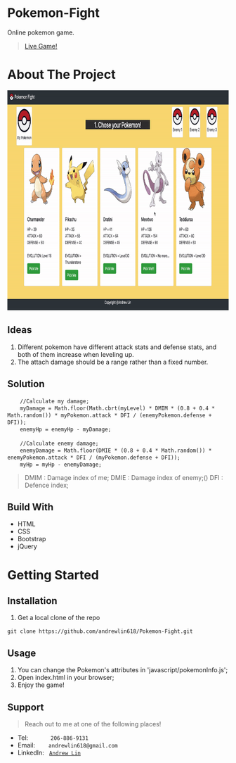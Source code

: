 # Pokemon-Fight
Online pokemon game. <br />
> [Live Game!](https://andrewlin618.github.io/Pokemon-Fight/)

# About The Project
<img src="assets/images/screenshot.gif" height=500px alt="Pokemon"></img>

## Ideas
1. Different pokemon have different attack stats and defense stats, and both of them increase when leveling up.<br />
2. The attach damage should be a range rather than a fixed number.

## Solution
```
    //Calculate my damage;
    myDamage = Math.floor(Math.cbrt(myLevel) * DMIM * (0.8 + 0.4 * Math.random()) * myPokemon.attack * DFI / (enemyPokemon.defense + DFI));
    enemyHp = enemyHp - myDamage;
    
    //Calculate enemy damage;
    enemyDamage = Math.floor(DMIE * (0.8 + 0.4 * Math.random()) * enemyPokemon.attack * DFI / (myPokemon.defense + DFI));
    myHp = myHp - enemyDamage;
```
> DMIM : Damage index of me;
> DMIE : Damage index of enemy;()
> DFI  : Defence index;

## Build With
- HTML
- CSS
- Bootstrap
- jQuery

# Getting Started

## Installation
1. Get a local clone of the repo
```
git clone https://github.com/andrewlin618/Pokemon-Fight.git
```

## Usage
1. You can change the Pokemon's attributes in 'javascript/pokemonInfo.js';
2. Open index.html in your browser;
3. Enjoy the game!

## Support

> Reach out to me at one of the following places!

- Tel:      &nbsp; &nbsp; &nbsp; &nbsp; &nbsp; &nbsp; `206-886-9131`
- Email:    &ensp; &nbsp; &nbsp; `andrewlin618@gmail.com`
- LinkedIn: &nbsp; <a href="https://www.linkedin.com/in/andrew-lin-337592112/" target="_blank">`Andrew Lin`</a>

